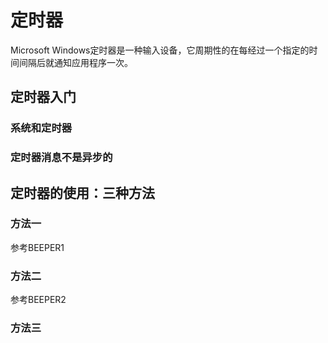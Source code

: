 # 定时器
Microsoft Windows定时器是一种输入设备，它周期性的在每经过一个指定的时间间隔后就通知应用程序一次。
## 定时器入门
### 系统和定时器
### 定时器消息不是异步的
## 定时器的使用：三种方法
### 方法一
参考BEEPER1  
### 方法二
参考BEEPER2
### 方法三